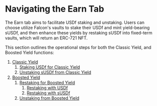 # Navigating the Earn Tab

The Earn tab aims to facilitate USDf staking and unstaking. Users can choose utilize Falcon's vaults to stake their USDf and mint yield-bearing sUSDf, and then enhance these yields by restaking sUSDf into fixed-term vaults, which will return an ERC-721 NFT.&#x20;

This section outlines the operational steps for both the Classic Yield, and Boosted Yield functions:

1. [Classic Yield](classic-yield/)
   1. [Staking USDf for Classic Yield](classic-yield/staking-usdf-for-classic-yield.md)
   2. [Unstaking sUSDf from Classic Yield](classic-yield/unstaking-susdf-from-classic-yield.md)
2. [Boosted Yield](boosted-yield/)
   1. [Restaking for Boosted Yield](boosted-yield/restaking-for-boosted-yield/)
      1. [Restaking with USDf](boosted-yield/restaking-for-boosted-yield/restaking-with-usdf.md)
      2. [Restaking with sUSDf](boosted-yield/restaking-for-boosted-yield/restaking-with-susdf.md)
   2. [Unstaking from Boosted Yield](boosted-yield/unstaking-from-boosted-yield.md)

